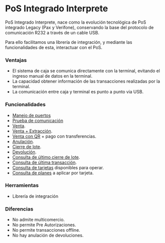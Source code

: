 # PoS Integrado Interprete

PoS Integrado Interprete, nace como la evolución tecnológica de PoS integrado Legacy (Pax y Verifone), conservando la base del protocolo de comunicación R232 a través de un cable USB.

Para ello facilitamos una librería de integración, y mediante las funcionalidades de esta, interactuar con el PoS.

### Ventajas
- El sistema de caja se comunica directamente con la terminal, evitando el ingreso manual de datos en la terminal. 
- La capacidad obtener información de las transacciones realizadas por la terminal.
- La comunicación entre caja y terminal es punto a punto via USB.

### Funcionalidades
- [Manejo de puertos](Funcionalidades/Puertos.md)
- [Prueba de comunicación](Funcionalidades/ComTest.md)
- [Venta](Funcionalidades/Venta.md).
- [Venta + Extracción](Funcionalidades/Venta+Extracción.md).
- [Venta con QR](Funcionalidades/VentaQR.md) + pago con transferencias.
- [Anulación](Funcionalidades/Anulacion.md).
- [Cierre de lote](Funcionalidades/cierreLote.md).
- [Devolución](Funcionalidades/Devolucion.md).
- [Consulta de último cierre de lote](Funcionalidades/consultaCierre.md).
- [Consulta de última transacción](Funcionalidades\consultaUltTransaccion.md).
- [Consulta de tarjetas](Funcionalidades/consultaTarjetas.md) disponibles para operar.
- [Consulta de planes](Funcionalidades/consultaPlanes.md) a aplicar por tarjeta.

### Herramientas
- Librería de integración

### Diferencias
- No admite multicomercio.
- No permite Pre Autorizaciones.
- No permite transacciones offline.
- No hay anulación de devoluciones.
<!-- $$ x = {-b \pm \sqrt{b^2-4ac} \over 2a} \sum_{k=1}^n a_k b_k \int sadas$$ -->

<!-- 
### Por qué hacerlo en Github
1. Facil de actualizar
2. Tiene sistema de notificaciones 
3. Puede tener un usuario administrador y varios colaboradores
4. Interfaz amigable con desarrolladores 
-->

<!-- 
### Falta
- KPA -->



